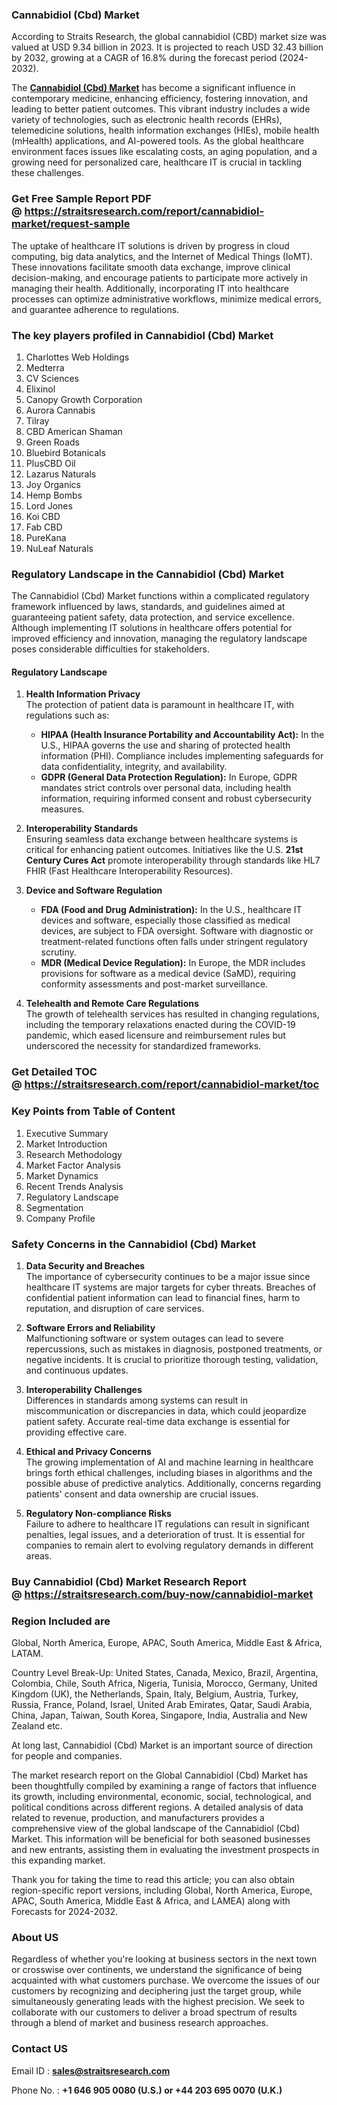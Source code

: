 <h3>Cannabidiol (Cbd) Market</h3>
<p>According to Straits Research, the global cannabidiol (CBD) market size was valued at USD 9.34 billion in 2023. It is projected to reach USD 32.43 billion by 2032, growing at a CAGR of 16.8% during the forecast period (2024-2032).</p>
<p>The <strong><a href=https://straitsresearch.com/report/cannabidiol-market>Cannabidiol (Cbd) Market</a></strong> has become a significant influence in contemporary medicine, enhancing efficiency, fostering innovation, and leading to better patient outcomes. This vibrant industry includes a wide variety of technologies, such as electronic health records (EHRs), telemedicine solutions, health information exchanges (HIEs), mobile health (mHealth) applications, and AI-powered tools. As the global healthcare environment faces issues like escalating costs, an aging population, and a growing need for personalized care, healthcare IT is crucial in tackling these challenges.</p>
<h3><strong>Get Free Sample Report PDF @&nbsp;<a href=https://straitsresearch.com/report/cannabidiol-market/request-sample>https://straitsresearch.com/report/cannabidiol-market/request-sample</a></strong></h3>
<div>
<div dir="""" data-message-author-role="""" data-message-id="""" data-message-model-slug="""">
<div>
<p>The uptake of healthcare IT solutions is driven by progress in cloud computing, big data analytics, and the Internet of Medical Things (IoMT). These innovations facilitate smooth data exchange, improve clinical decision-making, and encourage patients to participate more actively in managing their health. Additionally, incorporating IT into healthcare processes can optimize administrative workflows, minimize medical errors, and guarantee adherence to regulations.</p>
<h3><strong>The key players profiled in&nbsp;Cannabidiol (Cbd) Market</strong></h3>
</div>
<div>
<p><ol>
<li>Charlottes Web Holdings</li>
<li>Medterra</li>
<li>CV Sciences</li>
<li>Elixinol</li>
<li>Canopy Growth Corporation</li>
<li>Aurora Cannabis</li>
<li>Tilray</li>
<li>CBD American Shaman</li>
<li>Green Roads</li>
<li>Bluebird Botanicals</li>
<li>PlusCBD Oil</li>
<li>Lazarus Naturals</li>
<li>Joy Organics</li>
<li>Hemp Bombs</li>
<li>Lord Jones</li>
<li>Koi CBD</li>
<li>Fab CBD</li>
<li>PureKana</li>
<li>NuLeaf Naturals</li>
</ol></p>
<h3>Regulatory Landscape in the&nbsp;Cannabidiol (Cbd) Market</h3>
<p>The Cannabidiol (Cbd) Market functions within a complicated regulatory framework influenced by laws, standards, and guidelines aimed at guaranteeing patient safety, data protection, and service excellence. Although implementing IT solutions in healthcare offers potential for improved efficiency and innovation, managing the regulatory landscape poses considerable difficulties for stakeholders.</p>
<h4><strong>Regulatory Landscape</strong></h4>
<ol>
<li>
<p><strong>Health Information Privacy</strong><br />The protection of patient data is paramount in healthcare IT, with regulations such as:</p>
<ul>
<li><strong>HIPAA (Health Insurance Portability and Accountability Act):</strong> In the U.S., HIPAA governs the use and sharing of protected health information (PHI). Compliance includes implementing safeguards for data confidentiality, integrity, and availability.</li>
<li><strong>GDPR (General Data Protection Regulation):</strong> In Europe, GDPR mandates strict controls over personal data, including health information, requiring informed consent and robust cybersecurity measures.</li>
</ul>
</li>
<li>
<p><strong>Interoperability Standards</strong><br />Ensuring seamless data exchange between healthcare systems is critical for enhancing patient outcomes. Initiatives like the U.S. <strong>21st Century Cures Act</strong> promote interoperability through standards like HL7 FHIR (Fast Healthcare Interoperability Resources).</p>
</li>
<li>
<p><strong>Device and Software Regulation</strong></p>
<ul>
<li><strong>FDA (Food and Drug Administration):</strong> In the U.S., healthcare IT devices and software, especially those classified as medical devices, are subject to FDA oversight. Software with diagnostic or treatment-related functions often falls under stringent regulatory scrutiny.</li>
<li><strong>MDR (Medical Device Regulation):</strong> In Europe, the MDR includes provisions for software as a medical device (SaMD), requiring conformity assessments and post-market surveillance.</li>
</ul>
</li>
<li>
<p><strong>Telehealth and Remote Care Regulations</strong><br />The growth of telehealth services has resulted in changing regulations, including the temporary relaxations enacted during the COVID-19 pandemic, which eased licensure and reimbursement rules but underscored the necessity for standardized frameworks.</p>
</li>
</ol>
<h3>Get Detailed TOC @&nbsp;<a href=https://straitsresearch.com/report/cannabidiol-market/toc>https://straitsresearch.com/report/cannabidiol-market/toc</a></h3>
<h3><strong>Key Points from Table of Content</strong></h3>
<ol>
<li>Executive Summary</li>
<li>Market Introduction</li>
<li>Research Methodology</li>
<li>Market Factor Analysis</li>
<li>Market Dynamics</li>
<li>Recent Trends Analysis</li>
<li>Regulatory Landscape</li>
<li>Segmentation</li>
<li>Company Profile</li>
</ol>
<h3>Safety Concerns in the&nbsp;Cannabidiol (Cbd) Market</h3>
<ol>
<li>
<p><strong>Data Security and Breaches</strong><br />The importance of cybersecurity continues to be a major issue since healthcare IT systems are major targets for cyber threats. Breaches of confidential patient information can lead to financial fines, harm to reputation, and disruption of care services.</p>
</li>
<li>
<p><strong>Software Errors and Reliability</strong><br />Malfunctioning software or system outages can lead to severe repercussions, such as mistakes in diagnosis, postponed treatments, or negative incidents. It is crucial to prioritize thorough testing, validation, and continuous updates.</p>
</li>
<li>
<p><strong>Interoperability Challenges</strong><br />Differences in standards among systems can result in miscommunication or discrepancies in data, which could jeopardize patient safety. Accurate real-time data exchange is essential for providing effective care.</p>
</li>
<li>
<p><strong>Ethical and Privacy Concerns</strong><br />The growing implementation of AI and machine learning in healthcare brings forth ethical challenges, including biases in algorithms and the possible abuse of predictive analytics. Additionally, concerns regarding patients' consent and data ownership are crucial issues.</p>
</li>
<li>
<p><strong>Regulatory Non-compliance Risks</strong><br />Failure to adhere to healthcare IT regulations can result in significant penalties, legal issues, and a deterioration of trust. It is essential for companies to remain alert to evolving regulatory demands in different areas.</p>
</li>
</ol>
<h3>Buy Cannabidiol (Cbd) Market Research Report @&nbsp;<strong><a href=https://straitsresearch.com/buy-now/cannabidiol-market>https://straitsresearch.com/buy-now/cannabidiol-market</a></strong></h3>
<h3>Region Included are</h3>
<p>Global, North America, Europe, APAC, South America, Middle East &amp; Africa, LATAM.</p>
<p>Country Level Break-Up: United States, Canada, Mexico, Brazil, Argentina, Colombia, Chile, South Africa, Nigeria, Tunisia, Morocco, Germany, United Kingdom (UK), the Netherlands, Spain, Italy, Belgium, Austria, Turkey, Russia, France, Poland, Israel, United Arab Emirates, Qatar, Saudi Arabia, China, Japan, Taiwan, South Korea, Singapore, India, Australia and New Zealand etc.</p>
<p>At long last, Cannabidiol (Cbd) Market is an important source of direction for people and companies.</p>
<p>The market research report on the Global Cannabidiol (Cbd) Market has been thoughtfully compiled by examining a range of factors that influence its growth, including environmental, economic, social, technological, and political conditions across different regions. A detailed analysis of data related to revenue, production, and manufacturers provides a comprehensive view of the global landscape of the Cannabidiol (Cbd) Market.&nbsp;<span data-preserver-spaces="""">This information will be beneficial for both seasoned businesses and new entrants, assisting them in evaluating the investment prospects in this expanding market.</span></p>
<p><span data-preserver-spaces="""">Thank you for taking the time to read this article; you can also obtain region-specific report versions, including Global, North America, Europe, APAC, South America, Middle East &amp; Africa, and LAMEA) along with Forecasts for 2024-2032.</span></p>
<h3>About US</h3>
<p>Regardless of whether you're looking at business sectors in the next town or crosswise over continents, we understand the significance of being acquainted with what customers purchase. We overcome the issues of our customers by recognizing and deciphering just the target group, while simultaneously generating leads with the highest precision. We seek to collaborate with our customers to deliver a broad spectrum of results through a blend of market and business research approaches.</p>
<h3>Contact US</h3>
<p>Email ID :&nbsp;<strong><a href=mailto:sales@straitsresearch.com>sales@straitsresearch.com</a></strong></p>
<p>Phone No. :&nbsp;<strong>+1 646 905 0080 (U.S.) or&nbsp;+44 203 695 0070 (U.K.)<br /></strong></p>
</div>
</div>
</div>
